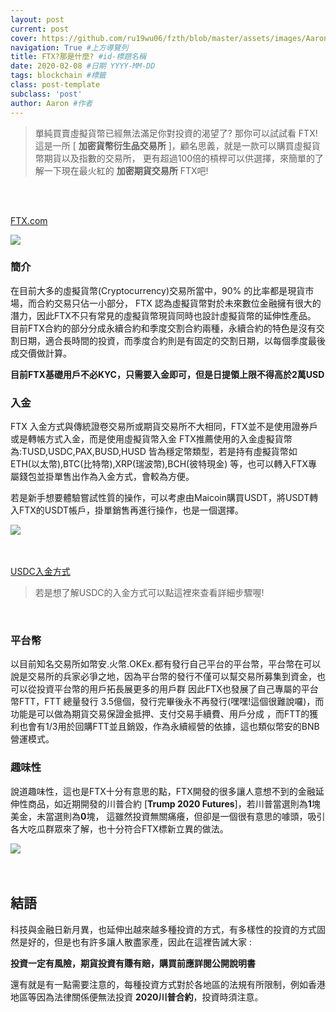 ```yaml
---
layout: post 
current: post
cover: https://github.com/ru19wu06/fzth/blob/master/assets/images/Aaron-FTX3.png #封面圖片
navigation: True #上方導覽列
title: FTX?那是什麼? #id-標題名稱
date: 2020-02-08 #日期 YYYY-MM-DD 
tags: blockchain #標籤
class: post-template 
subclass: 'post' 
author: Aaron #作者 
---
```


> 單純買賣虛擬貨幣已經無法滿足你對投資的渴望了? 那你可以試試看 FTX! 這是一所 [ **加密貨幣衍生品交易所** ]，顧名思義，就是一款可以購買虛擬貨幣期貨以及指數的交易所，
更有超過100倍的槓桿可以供選擇，來簡單的了解一下現在最火紅的 **加密期貨交易所** FTX吧!
<br>
<br>

[FTX.com](https://ftx.com/)

<div aling="center">
    <img src="https://github.com/ru19wu06/fzth/blob/master/assets/images/Aaron-ftx.png">
</div>


### 簡介
在目前大多的虛擬貨幣(Cryptocurrency)交易所當中，90% 的比率都是現貨市場，而合約交易只佔一小部分， FTX 認為虛擬貨幣對於未來數位金融擁有很大的潛力，因此FTX不只有常見的虛擬貨幣現貨同時也設計虛擬貨幣的延伸性產品。
目前FTX合約的部分分成永續合約和季度交割合約兩種，永續合約的特色是沒有交割日期，適合長時間的投資，而季度合約則是有固定的交割日期，以每個季度最後成交價做計算。

**目前FTX基礎用戶不必KYC，只需要入金即可，但是日提領上限不得高於2萬USD**
<br>


### 入金
FTX 入金方式與傳統證卷交易所或期貨交易所不大相同，FTX並不是使用證券戶或是轉帳方式入金，而是使用虛擬貨幣入金
FTX推薦使用的入金虛擬貨幣為:TUSD,USDC,PAX,BUSD,HUSD
皆為穩定幣類型，若是持有虛擬貨幣如 ETH(以太幣),BTC(比特幣),XRP(瑞波幣),BCH(彼特現金) 等，也可以轉入FTX專屬錢包並掛單售出作為入金方式，會較為方便。

若是新手想要體驗嘗試性質的操作，可以考慮由Maicoin購買USDT，將USDT轉入FTX的USDT帳戶，掛單銷售再進行操作，也是一個選擇。
<div aling="center">
    <img src="https://github.com/ru19wu06/fzth/blob/master/assets/images/Aaron-ftx2.png">
</div>

<br>
<br>

[USDC入金方式](https://medium.com/@yurenju/usdc-c9b1bf0b9c87)

> 若是想了解USDC的入金方式可以點這裡來查看詳細步驟喔!

<br>


### 平台幣
以目前知名交易所如幣安.火幣.OKEx.都有發行自己平台的平台幣，平台幣在可以說是交易所的兵家必爭之地，因為平台幣的發行不僅可以幫交易所募集到資金，也可以從投資平台幣的用戶拓長展更多的用戶群
因此FTX也發展了自己專屬的平台幣FTT，FTT 總量發行 3.5億個，發行完畢後永不再發行(嘿嘿!這個很難說囉)，而功能是可以做為期貨交易保證金抵押、支付交易手續費、用戶分成
，而FTT的獲利也會有1/3用於回購FTT並且銷毀，作為永續經營的依據，這也類似幣安的BNB營運模式。


### 趣味性
說道趣味性，這也是FTX十分有意思的點，FTX開發的很多讓人意想不到的金融延伸性商品，如近期開發的川普合約 [**Trump 2020 Futures**]，若川普當選則為**1**塊美金，未當選則為**0**塊，
這雖然投資無關痛癢，但卻是一個很有意思的噱頭，吸引各大吃瓜群眾來了解，也十分符合FTX標新立異的做法。

<div aling="center">
    <img src="https://github.com/ru19wu06/fzth/blob/master/assets/images/Aaron-FTX3.png">
</div>

<br>
<br>

## 結語

科技與金融日新月異，也延伸出越來越多種投資的方式，有多樣性的投資的方式固然是好的，但是也有許多讓人散盡家產，因此在這裡告誡大家 :
<br>

**投資一定有風險，期貨投資有賺有賠，購買前應詳閱公開說明書**


還有就是有一點需要注意的，每種投資方式對於各地區的法規有所限制，例如香港地區等因為法律關係便無法投資 **2020川普合約**，投資時須注意。
